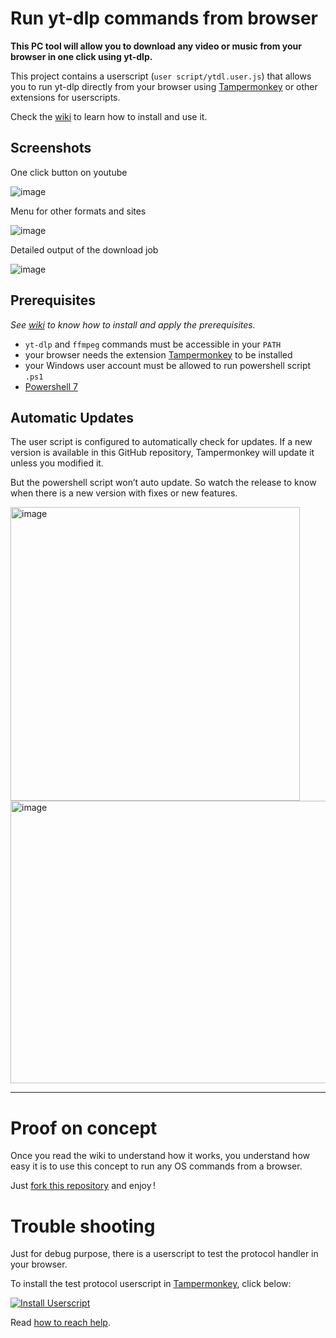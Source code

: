 # Run yt-dlp commands from browser

**This PC tool will allow you to download any video or music from your browser in one click using yt-dlp.**

This project contains a userscript (`user script/ytdl.user.js`) that allows you to run yt-dlp directly from your browser using [Tampermonkey](https://www.tampermonkey.net/) or other extensions for userscripts.

Check the [wiki](https://github.com/Fred-Vatin/run-yt-dlp-from-browser/wiki) to learn how to install and use it.

## Screenshots

One click button on youtube

<img alt="image" src="https://github.com/user-attachments/assets/905a403c-ecbc-4521-bafb-ea58c22710b7" />

Menu for other formats and sites

<img alt="image" src="https://github.com/user-attachments/assets/bed1fa17-9624-4fe1-9321-4745063a38ce" />

Detailed output of the download job

<img alt="image" src="https://github.com/user-attachments/assets/1c204747-c193-4620-9df7-8147eb1d21c7" />


## Prerequisites

_See [wiki](https://github.com/Fred-Vatin/run-yt-dlp-from-browser/wiki) to know how to install and apply the prerequisites._

- `yt-dlp` and `ffmpeg` commands must be accessible in your `PATH`
- your browser needs the extension [Tampermonkey](https://www.tampermonkey.net/) to be installed
- your Windows user account must be allowed to run powershell script `.ps1`
- [Powershell 7](https://github.com/PowerShell/PowerShell)

## Automatic Updates

The user script is configured to automatically check for updates. If a new version is available in this GitHub repository, Tampermonkey will update it unless you modified it.

But the powershell script won’t auto update. So watch the release to know when there is a new version with fixes or new features.

<img width="463" height="470" alt="image" src="https://github.com/user-attachments/assets/227caa77-15b7-4560-b804-d9930fa4559f" />
<img width="616" height="452" alt="image" src="https://github.com/user-attachments/assets/a0f43c4b-25ae-4aad-8fe2-a5a0531b6934" />

---

# Proof on concept

Once you read the wiki to understand how it works, you understand how easy it is to use this concept to run any OS commands from a browser.

Just [fork this repository](https://github.com/Fred-Vatin/run-yt-dlp-from-browser/wiki/Make-your-own-command-handler) and enjoy !

# Trouble shooting

Just for debug purpose, there is a userscript to test the protocol handler in your browser.

To install the test protocol userscript in [Tampermonkey](https://www.tampermonkey.net/), click below:

[![Install Userscript](https://img.shields.io/badge/Install_Userscript-test-blue?style=for-the-badge)](https://raw.githubusercontent.com/Fred-Vatin/run-yt-dlp-from-browser/main/user%20script/test-protocol.user.js)

Read [how to reach help](https://github.com/Fred-Vatin/run-yt-dlp-from-browser/wiki/Trouble-shooting).
